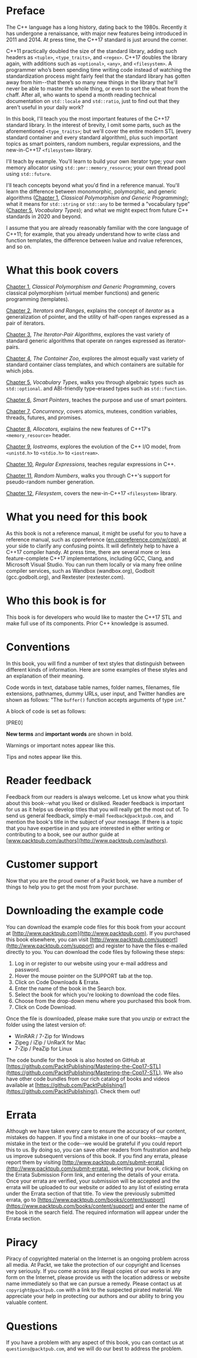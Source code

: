 # Preface

The C++ language has a long history, dating back to the 1980s. Recently it has undergone a renaissance, with major new features being introduced in 2011 and 2014\. At press time, the C++17 standard is just around the corner.

C++11 practically doubled the size of the standard library, adding such headers as `<tuple>`, `<type_traits>`, and `<regex>`. C++17 doubles the library again, with additions such as `<optional>`, `<any>`, and `<filesystem>`. A programmer who’s been spending time writing code instead of watching the standardization process might fairly feel that the standard library has gotten away from him--that there’s so many new things in the library that he'll never be able to master the whole thing, or even to sort the wheat from the chaff. After all, who wants to spend a month reading technical documentation on `std::locale` and `std::ratio`, just to find out that they aren't useful in your daily work?

In this book, I'll teach you the most important features of the C++17 standard library. In the interest of brevity, I omit some parts, such as the aforementioned `<type_traits>`; but we'll cover the entire modern STL (every standard container and every standard algorithm), plus such important topics as smart pointers, random numbers, regular expressions, and the new-in-C++17 `<filesystem>` library.

I'll teach by example. You'll learn to build your own iterator type; your own memory allocator using `std::pmr::memory_resource`; your own thread pool using `std::future`.

I'll teach concepts beyond what you'd find in a reference manual. You'll learn the difference between monomorphic, polymorphic, and generic algorithms ([Chapter 1](part0021.html#K0RQ0-2fdac365b8984feebddfbb9250eaf20d), *Classical Polymorphism and Generic Programming*); what it means for `std::string` or `std::any` to be termed a "vocabulary type" ([Chapter 5](part0074.html#26I9K0-2fdac365b8984feebddfbb9250eaf20d), *Vocabulary Types*); and what we might expect from future C++ standards in 2020 and beyond.

I assume that you are already reasonably familiar with the core language of C++11; for example, that you already understand how to write class and function templates, the difference between lvalue and rvalue references, and so on.

# What this book covers

[Chapter 1](part0021.html#K0RQ0-2fdac365b8984feebddfbb9250eaf20d), *Classical Polymorphism and Generic Programming*, covers classical polymorphism (virtual member functions) and generic programming (templates).

[Chapter 2](part0026.html#OPEK0-2fdac365b8984feebddfbb9250eaf20d), *Iterators and Ranges*, explains the concept of *iterator* as a generalization of pointer, and the utility of half-open ranges expressed as a pair of iterators.

[Chapter 3](part0036.html#12AK80-2fdac365b8984feebddfbb9250eaf20d), *The Iterator-Pair Algorithms*, explores the vast variety of standard generic algorithms that operate on ranges expressed as iterator-pairs.

[Chapter 4](part0052.html#1HIT80-2fdac365b8984feebddfbb9250eaf20d), *The Container Zoo*, explores the almost equally vast variety of standard container class templates, and which containers are suitable for which jobs.

[Chapter 5](part0074.html#26I9K0-2fdac365b8984feebddfbb9250eaf20d), *Vocabulary Types*, walks you through algebraic types such as `std::optional`. and ABI-friendly type-erased types such as `std::function`.

[Chapter 6](part0093.html#2OM4A0-2fdac365b8984feebddfbb9250eaf20d), *Smart Pointers*, teaches the purpose and use of smart pointers.

[Chapter 7](part0108.html#36VSO0-2fdac365b8984feebddfbb9250eaf20d), *Concurrency*, covers atomics, mutexes, condition variables, threads, futures, and promises.

[Chapter 8](part0129.html#3R0OI0-2fdac365b8984feebddfbb9250eaf20d), *Allocators*, explains the new features of C++17's `<memory_resource>` header.

[Chapter 9](part0144.html#49AH00-2fdac365b8984feebddfbb9250eaf20d), *Iostreams*, explores the evolution of the C++ I/O model, from `<unistd.h>` to `<stdio.h>` to `<iostream>`.

[Chapter 10](part0161.html#4PHAI0-2fdac365b8984feebddfbb9250eaf20d), *Regular Expressions*, teaches regular expressions in C++.

[Chapter 11](part0174.html#55U1S0-2fdac365b8984feebddfbb9250eaf20d), *Random Numbers*, walks you through C++'s support for pseudo-random number generation.

[Chapter 12](part0188.html#5J99O0-2fdac365b8984feebddfbb9250eaf20d), *Filesystem*, covers the new-in-C++17 `<filesystem>` library.

# What you need for this book

As this book is not a reference manual, it might be useful for you to have a reference manual, such as cppreference ([en.cppreference.com/w/cpp](https://en.cppreference.com/w/cpp)), at your side to clarify any confusing points. It will definitely help to have a C++17 compiler handy. At press time, there are several more or less feature-complete C++17 implementations, including GCC, Clang, and Microsoft Visual Studio. You can run them locally or via many free online compiler services, such as Wandbox (wandbox.org), Godbolt (gcc.godbolt.org), and Rextester (rextester.com).

# Who this book is for

This book is for developers who would like to master the C++17 STL and make full use of its components. Prior C++ knowledge is assumed.

# Conventions

In this book, you will find a number of text styles that distinguish between different kinds of information. Here are some examples of these styles and an explanation of their meaning.

Code words in text, database table names, folder names, filenames, file extensions, pathnames, dummy URLs, user input, and Twitter handles are shown as follows: "The `buffer()` function accepts arguments of type `int`."

A block of code is set as follows:

[PRE0]

**New terms** and **important words** are shown in bold.

Warnings or important notes appear like this.

Tips and notes appear like this.

# Reader feedback

Feedback from our readers is always welcome. Let us know what you think about this book--what you liked or disliked. Reader feedback is important for us as it helps us develop titles that you will really get the most out of. To send us general feedback, simply e-mail `feedback@packtpub.com`, and mention the book's title in the subject of your message. If there is a topic that you have expertise in and you are interested in either writing or contributing to a book, see our author guide at [www.packtpub.com/authors](http://www.packtpub.com/authors).

# Customer support

Now that you are the proud owner of a Packt book, we have a number of things to help you to get the most from your purchase.

# Downloading the example code

You can download the example code files for this book from your account at [http://www.packtpub.com](http://www.packtpub.com). If you purchased this book elsewhere, you can visit [http://www.packtpub.com/support](http://www.packtpub.com/support) and register to have the files e-mailed directly to you. You can download the code files by following these steps:

1.  Log in or register to our website using your e-mail address and password.
2.  Hover the mouse pointer on the SUPPORT tab at the top.
3.  Click on Code Downloads & Errata.
4.  Enter the name of the book in the Search box.
5.  Select the book for which you're looking to download the code files.
6.  Choose from the drop-down menu where you purchased this book from.
7.  Click on Code Download.

Once the file is downloaded, please make sure that you unzip or extract the folder using the latest version of:

*   WinRAR / 7-Zip for Windows
*   Zipeg / iZip / UnRarX for Mac
*   7-Zip / PeaZip for Linux

The code bundle for the book is also hosted on GitHub at [https://github.com/PacktPublishing/Mastering-the-Cpp17-STL](https://github.com/PacktPublishing/Mastering-the-Cpp17-STL). We also have other code bundles from our rich catalog of books and videos available at [https://github.com/PacktPublishing/](https://github.com/PacktPublishing/). Check them out!

# Errata

Although we have taken every care to ensure the accuracy of our content, mistakes do happen. If you find a mistake in one of our books--maybe a mistake in the text or the code--we would be grateful if you could report this to us. By doing so, you can save other readers from frustration and help us improve subsequent versions of this book. If you find any errata, please report them by visiting [http://www.packtpub.com/submit-errata](http://www.packtpub.com/submit-errata), selecting your book, clicking on the Errata Submission Form link, and entering the details of your errata. Once your errata are verified, your submission will be accepted and the errata will be uploaded to our website or added to any list of existing errata under the Errata section of that title. To view the previously submitted errata, go to [https://www.packtpub.com/books/content/support](https://www.packtpub.com/books/content/support) and enter the name of the book in the search field. The required information will appear under the Errata section.

# Piracy

Piracy of copyrighted material on the Internet is an ongoing problem across all media. At Packt, we take the protection of our copyright and licenses very seriously. If you come across any illegal copies of our works in any form on the Internet, please provide us with the location address or website name immediately so that we can pursue a remedy. Please contact us at `copyright@packtpub.com` with a link to the suspected pirated material. We appreciate your help in protecting our authors and our ability to bring you valuable content.

# Questions

If you have a problem with any aspect of this book, you can contact us at `questions@packtpub.com`, and we will do our best to address the problem.